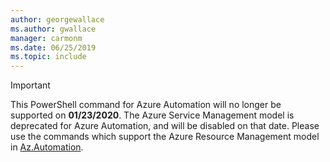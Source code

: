 ```yaml
---
author: georgewallace
ms.author: gwallace
manager: carmonm
ms.date: 06/25/2019
ms.topic: include
---
```

> [!IMPORTANT]
> 
> This PowerShell command for Azure Automation will no longer be supported on __01/23/2020__. The Azure Service Management model is deprecated for Azure Automation,
> and will be disabled on that date. Please use the commands which support the Azure Resource Management model in [Az.Automation](https://docs.microsoft.com/powershell/module/az.automation).

